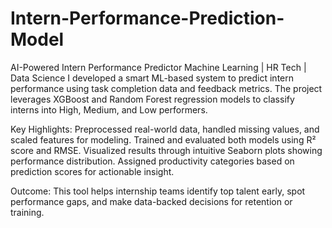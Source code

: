 # Intern-Performance-Prediction-Model

 AI-Powered Intern Performance Predictor
Machine Learning | HR Tech | Data Science
I developed a smart ML-based system to predict intern performance using task completion data and feedback metrics. The project leverages XGBoost and Random Forest regression models to classify interns into High, Medium, and Low performers.

 Key Highlights:
Preprocessed real-world data, handled missing values, and scaled features for modeling.
Trained and evaluated both models using R² score and RMSE.
Visualized results through intuitive Seaborn plots showing performance distribution.
Assigned productivity categories based on prediction scores for actionable insight.

Outcome:
This tool helps internship teams identify top talent early, spot performance gaps, and make data-backed decisions for retention or training.
